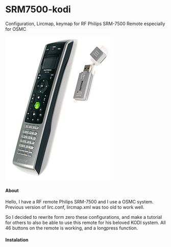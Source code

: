 # SRM7500-kodi
Configuration, Lircmap, keymap for RF Philips SRM-7500 Remote especially for OSMC

![ ](https://raw.githubusercontent.com/Matis253/SRM7500-kodi/master/SRM7500.jpg)

#### About ####
Hello, I have a RF remote Philips SRM-7500 and I use a OSMC system. Previous version of lirc.conf, lircmap.xml was too old to work well.

So I decided to rewrite form zero these configurations, and make a tutorial for others to also be able to use this remote for his beloved KODI system.
All 46 buttons on the remote is working, and a longpress function.

#### Instalation ####
